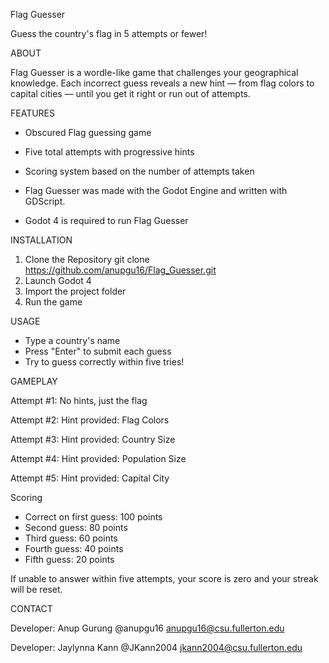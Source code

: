 Flag Guesser

Guess the country's flag in 5 attempts or fewer!

ABOUT

Flag Guesser is a wordle-like game that challenges your geographical knowledge.
Each incorrect guess reveals a new hint — from flag colors to capital cities — until you get it right or run out of attempts.

FEATURES

- Obscured Flag guessing game
  
- Five total attempts with progressive hints

- Scoring system based on the number of attempts taken

- Flag Guesser was made with the Godot Engine and written with GDScript.

- Godot 4 is required to run Flag Guesser

INSTALLATION
1. Clone the Repository
   git clone https://github.com/anupgu16/Flag_Guesser.git
2. Launch Godot 4
3. Import the project folder
4. Run the game

USAGE
- Type a country's name
- Press "Enter" to submit each guess
- Try to guess correctly within five tries!

GAMEPLAY

Attempt #1: No hints, just the flag

Attempt #2: Hint provided: Flag Colors

Attempt #3: Hint provided: Country Size

Attempt #4: Hint provided: Population Size

Attempt #5: Hint provided: Capital City

Scoring
- Correct on first guess: 100 points
- Second guess: 80 points
- Third guess: 60 points
- Fourth guess: 40 points
- Fifth guess: 20 points

If unable to answer within five attempts, your score is zero and your streak will be reset.

CONTACT

Developer: Anup Gurung
@anupgu16
anupgu16@csu.fullerton.edu

Developer: Jaylynna Kann
@JKann2004
jkann2004@csu.fullerton.edu

